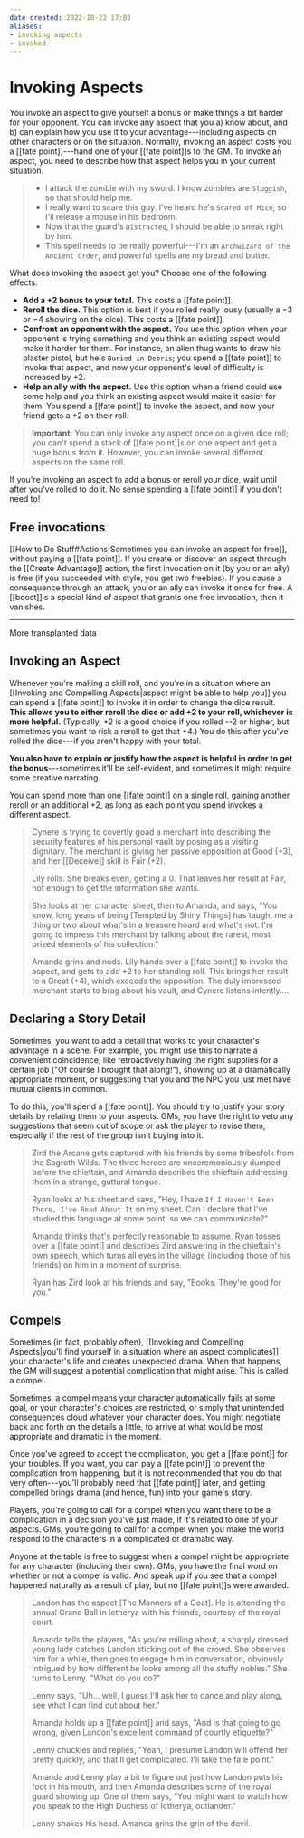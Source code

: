 ```yaml
---
date created: 2022-10-22 17:03
aliases:
- invoking aspects
- invoked
---
```


# Invoking Aspects

You invoke an aspect to give yourself a bonus or make things a bit harder for your opponent. You can invoke any aspect that you a) know about, and b) can explain how you use it to your advantage---including aspects on other characters or on the situation. Normally, invoking an aspect costs you a [[fate point]]---hand one of your [[fate point]]s to the GM. To invoke an aspect, you need to describe how that aspect helps you in your current situation.

> - I attack the zombie with my sword. I know zombies are  `Sluggish`, so that should help me.
> - I really want to scare this guy. I've heard he's `Scared of Mice`, so I'll release a mouse in his bedroom.
> - Now that the guard's `Distracted`, I should be able to sneak right by him.
> - This spell needs to be really powerful---I'm an `Archwizard of the Ancient Order`, and powerful spells are my bread and butter.

What does invoking the aspect get you? Choose one of the following effects:

- **Add a +2 bonus to your total.** This costs a [[fate point]].
- **Reroll the dice.** This option is best if you rolled really lousy (usually a −3 or −4 showing on the dice). This costs a [[fate point]].
- **Confront an opponent with the aspect.** You use this option when your opponent is trying something and you think an existing aspect   would make it harder for them. For instance, an alien thug wants to draw his blaster pistol, but he's `Buried in Debris`; you   spend a [[fate point]] to invoke that aspect, and now your opponent's level of difficulty is increased by +2.
- **Help an ally with the aspect.** Use this option when a friend could use some help and you think an existing aspect would make it   easier for them. You spend a [[fate point]] to invoke the aspect, and now your friend gets a +2 on their roll.

> **Important**: You can only invoke any aspect once on a given dice roll; you can't spend a stack of [[fate point]]s on one aspect and get a huge bonus from it. However, you can invoke several different aspects on the same roll.

If you're invoking an aspect to add a bonus or reroll your dice, wait until after you've rolled to do it. No sense spending a [[fate point]] if you don't need to!

## Free invocations

[[How to Do Stuff#Actions|Sometimes you can invoke an aspect for free]], without paying a [[fate point]]. If you create or discover an aspect through the [[Create Advantage]] action, the first invocation on it (by you or an ally) is free (if you succeeded with style, you get two freebies). If you cause a consequence through an attack, you or an ally can invoke it once for free. A [[boost]]is a special kind of aspect that grants one free invocation, then it vanishes.

---
More transplanted data

## Invoking an Aspect

Whenever you're making a skill roll, and you're in a situation where an [[Invoking and Compelling Aspects|aspect might be able to help you]] you can spend a [[fate point]] to invoke it in order to change the dice result. **This allows you to either reroll the dice or add +2 to your roll, whichever is more helpful.** (Typically, +2 is a good choice if you rolled --2 or higher, but sometimes you want to risk a reroll to get that +4.) You do this after you've rolled the dice---if you aren't happy with your total.

**You also have to explain or justify how the aspect is helpful in order to get the bonus**---sometimes it'll be self-evident, and sometimes it might require some creative narrating.

You can spend more than one [[fate point]] on a single roll, gaining another reroll or an additional +2, as long as each point you spend invokes a different aspect.

> Cynere is trying to covertly goad a merchant into describing the security features of his personal vault by posing as a visiting dignitary. The merchant is giving her passive opposition at Good (+3), and her [[Deceive]] skill is Fair (+2).
>
> Lily rolls. She breaks even, getting a 0. That leaves her result at Fair, not enough to get the information she wants.
>
> She looks at her character sheet, then to Amanda, and says, "You know, long years of being [Tempted by Shiny Things] has taught me a thing or two about what's in a treasure hoard and what's not. I'm going to impress this merchant by talking about the rarest, most prized elements of his collection."
>
> Amanda grins and nods. Lily hands over a [[fate point]] to invoke the aspect, and gets to add +2 to her standing roll. This brings her result to a Great (+4), which exceeds the opposition. The duly impressed merchant starts to brag about his vault, and Cynere listens intently....

## Declaring a Story Detail

Sometimes, you want to add a detail that works to your character's advantage in a scene. For example, you might use this to narrate a convenient coincidence, like retroactively having the right supplies for a certain job ("Of course I brought that along!"), showing up at a dramatically appropriate moment, or suggesting that you and the NPC you just met have mutual clients in common.

To do this, you'll spend a [[fate point]]. You should try to justify your story details by relating them to your aspects. GMs, you have the right to veto any suggestions that seem out of scope or ask the player to revise them, especially if the rest of the group isn't buying into it.

> Zird the Arcane gets captured with his friends by some tribesfolk from the Sagroth Wilds. The three heroes are unceremoniously dumped before the chieftain, and Amanda describes the chieftain addressing them in a strange, guttural tongue.
>
> Ryan looks at his sheet and says, "Hey, I have `If I Haven't Been There, I've Read About It` on my sheet. Can I declare that I've studied this language at some point, so we can communicate?"
>
> Amanda thinks that's perfectly reasonable to assume. Ryan tosses over a [[fate point]] and describes Zird answering in the chieftain's own speech, which turns all eyes in the village (including those of his friends) on him in a moment of surprise.
>
> Ryan has Zird look at his friends and say, "Books. They're good for you."

## Compels

Sometimes (in fact, probably often), [[Invoking and Compelling Aspects|you'll find yourself in a situation where an aspect complicates]]  your character's life and creates unexpected drama. When that happens, the GM will suggest a potential complication that might arise. This is called a compel.

Sometimes, a compel means your character automatically fails at some goal, or your character's choices are restricted, or simply that unintended consequences cloud whatever your character does. You might negotiate back and forth on the details a little, to arrive at what would be most appropriate and dramatic in the moment.

Once you've agreed to accept the complication, you get a [[fate point]] for your troubles. If you want, you can pay a [[fate point]] to prevent the complication from happening, but it is not recommended that you do that very often---you'll probably need that [[fate point]] later, and getting compelled brings drama (and hence, fun) into your game's story.

Players, you're going to call for a compel when you want there to be a complication in a decision you've just made, if it's related to one of your aspects. GMs, you're going to call for a compel when you make the world respond to the characters in a complicated or dramatic way.

Anyone at the table is free to suggest when a compel might be appropriate for any character (including their own). GMs, you have the final word on whether or not a compel is valid. And speak up if you see that a compel happened naturally as a result of play, but no [[fate point]]s were awarded.

> Landon has the aspect [The Manners of a Goat]. He is attending the annual Grand Ball in Ictherya with his friends, courtesy of the royal court.
>
> Amanda tells the players, "As you're milling about, a sharply dressed young lady catches Landon sticking out of the crowd. She observes him for a while, then goes to engage him in conversation, obviously intrigued by how different he looks among all the stuffy nobles." She turns to Lenny. "What do you do?"
>
> Lenny says, "Uh... well, I guess I'll ask her to dance and play along, see what I can find out about her."
>
> Amanda holds up a [[fate point]] and says, "And is that going to go wrong, given Landon's excellent command of courtly etiquette?"
>
> Lenny chuckles and replies, "Yeah, I presume Landon will offend her pretty quickly, and that'll get complicated. I'll take the fate point."
>
> Amanda and Lenny play a bit to figure out just how Landon puts his foot in his mouth, and then Amanda describes some of the royal guard showing up. One of them says, "You might want to watch how you speak to the High Duchess of Ictherya, outlander."
>
> Lenny shakes his head. Amanda grins the grin of the devil.

